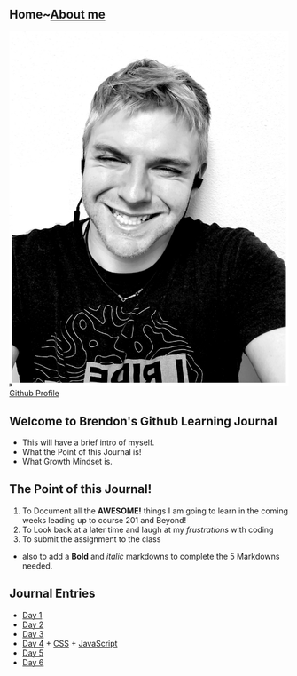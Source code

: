 ## Home~[About me](aboutMe.md)

![Image](Githubimage.jpg)
[Github Profile](https://github.com/BrendonLH) 

## Welcome to Brendon's Github Learning Journal

- This will have a brief intro of myself.
- What the Point of this Journal is!
- What Growth Mindset is. 


## The Point of this Journal!

1. To Document all the <strong>AWESOME!</strong> things I am going to learn in the coming weeks leading up to course 201 and Beyond!
2. To Look back at a later time and laugh at my <em>frustrations</em> with coding
3. To submit the assignment to the class 
- also to add a **Bold** and _italic_ markdowns to complete the 5 Markdowns needed.

 
## Journal Entries

+ [Day 1](day1.md)
+ [Day 2](day2.md)
+ [Day 3](day3.md) 
+ [Day 4](day4.md) + [CSS](day4css.md) + [JavaScript](day4js.md)
+ [Day 5](day5.md)
+ [Day 6](day6.md)



 

